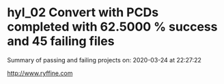 # hyl_02 Convert with PCDs completed with 62.5000 % success and 45 failing files

Summary of passing and failing projects on: 2020-03-24 at 22:27:22

http://www.ryffine.com
